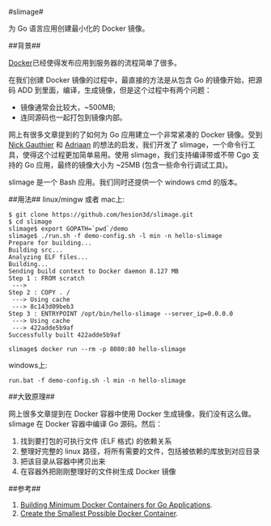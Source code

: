 #slimage#

为 Go 语言应用创建最小化的 Docker 镜像。

##背景##

[Docker](https://www.docker.com/)已经使得发布应用到服务器的流程简单了很多。

在我们创建 Docker 镜像的过程中，最直接的方法是从包含 Go 的镜像开始，把源码 ADD 到里面，编译，生成镜像，但是这个过程中有两个问题：
- 镜像通常会比较大，~500MB;
- 连同源码也一起打包到镜像内部。

网上有很多文章提到的了如何为 Go 应用建立一个非常紧凑的 Docker 镜像。受到 [Nick Gauthier](https://blog.codeship.com/building-minimal-docker-containers-for-go-applications/) 和 [Adriaan](http://blog.xebia.com/create-the-smallest-possible-docker-container/) 的想法的启发，我们开发了 slimage，一个命令行工具，使得这个过程更加简单易用。使用 slimage，我们支持编译带或不带 Cgo 支持的 Go 应用，最终的镜像大小为 ~25MB (包含一些命令行调试工具)。

slimage 是一个 Bash 应用。我们同时还提供一个 windows cmd 的版本。

##用法##
linux/mingw 或者 mac上:
```
$ git clone https://github.com/hesion3d/slimage.git
$ cd slimage
slimage$ export GOPATH=`pwd`/demo
slimage$ ./run.sh -f demo-config.sh -l min -n hello-slimage
Prepare for building...
Building src...
Analyzing ELF files...
Building...
Sending build context to Docker daemon 8.127 MB
Step 1 : FROM scratch
 ---> 
Step 2 : COPY . /
 ---> Using cache
 ---> 8c143d09beb3
Step 3 : ENTRYPOINT /opt/bin/hello-slimage --server_ip=0.0.0.0
 ---> Using cache
 ---> 422adde5b9af
Successfully built 422adde5b9af

slimage$ docker run --rm -p 8080:80 hello-slimage
```

windows上:
```
run.bat -f demo-config.sh -l min -n hello-slimage
```

##大致原理##

网上很多文章提到在 Docker 容器中使用 Docker 生成镜像，我们没有这么做。slimage 在 Docker 容器中编译 Go 源码。然后：

 1. 找到要打包的可执行文件 (ELF 格式) 的依赖关系
 2. 整理好完整的 linux 路径，将所有需要的文件，包括被依赖的库放到对应目录
 3. 把该目录从容器中拷贝出来
 4. 在容器外把刚刚整理好的文件树生成 Docker 镜像

##参考##

1. [Building Minimum Docker Containers for Go Applications](https://blog.codeship.com/building-minimal-docker-containers-for-go-applications/).
2. [Create the Smallest Possible Docker Container](http://blog.xebia.com/create-the-smallest-possible-docker-container/).
